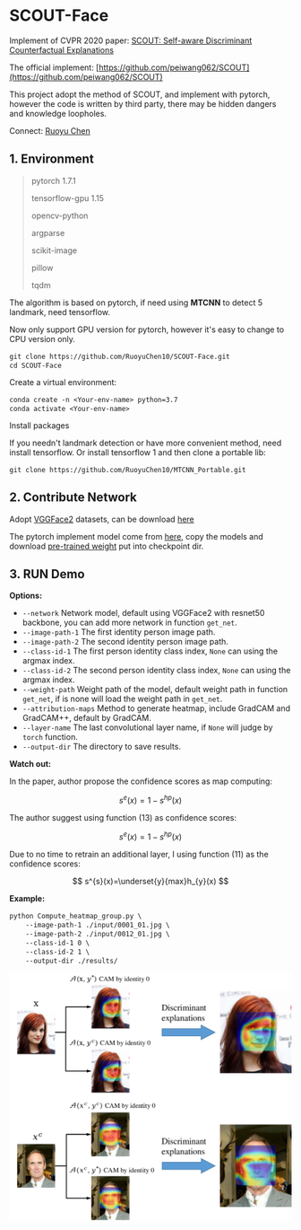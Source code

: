 # SCOUT-Face

Implement of CVPR 2020 paper: [SCOUT: Self-aware Discriminant Counterfactual Explanations](https://openaccess.thecvf.com/content_CVPR_2020/html/Wang_SCOUT_Self-Aware_Discriminant_Counterfactual_Explanations_CVPR_2020_paper.html)

The official implement: [https://github.com/peiwang062/SCOUT](https://github.com/peiwang062/SCOUT)

This project adopt the method of SCOUT, and implement with pytorch, however the code is written by third party, there may be hidden dangers and knowledge loopholes.

Connect: [Ruoyu Chen](https://ruoyuchen10.github.io/)

## 1. Environment

> pytorch 1.7.1
>
> tensorflow-gpu 1.15
>
> opencv-python
>
> argparse
>
> scikit-image
>
> pillow
>
> tqdm

The algorithm is based on pytorch, if need using **MTCNN** to detect 5 landmark, need tensorflow.

Now only support GPU version for pytorch, however it's easy to change to CPU version only.

```shell
git clone https://github.com/RuoyuChen10/SCOUT-Face.git
cd SCOUT-Face
```

Create a virtual environment:

```shell
conda create -n <Your-env-name> python=3.7
conda activate <Your-env-name>
```

Install packages

If you needn't landmark detection or have more convenient method, need install tensorflow. Or install tensorflow 1 and then clone a portable lib:

```shell
git clone https://github.com/RuoyuChen10/MTCNN_Portable.git
```

## 2. Contribute Network

Adopt [VGGFace2](https://github.com/ox-vgg/vgg_face2) datasets, can be download [here](https://www.graviti.cn/open-datasets/VGGFace2)

The pytorch implement model come from [here](https://github.com/cydonia999/VGGFace2-pytorch), copy the models and download [pre-trained weight](https://drive.google.com/file/d/1gy9OJlVfBulWkIEnZhGpOLu084RgHw39/view) put into checkpoint dir.

## 3. RUN Demo

**Options:**

- `--network` Network model, default using VGGFace2 with resnet50 backbone, you can add more network in function `get_net`.
- `--image-path-1` The first identity person image path.
- `--image-path-2` The second identity person image path.
- `--class-id-1` The first person identity class index, `None` can using the argmax index.
- `--class-id-2` The second person identity class index, `None` can using the argmax index.
- `--weight-path` Weight path of the model, default weight path in function `get_net`, if is none will load the weight path in `get_net`.
- `--attribution-maps` Method to generate heatmap, include GradCAM and GradCAM++, default by GradCAM.
- `--layer-name` The last convolutional layer name, if `None` will judge by `torch` function.
- `--output-dir` The directory to save results.

**Watch out:**

In the paper, author propose the confidence scores as map computing:

$$
s^{e}(x)=1-s^{hp}(x)
$$

The author suggest using function (13) as confidence scores:

$$s^{e}(x)=1-s^{hp}(x)$$

Due to no time to retrain an additional layer, I using function (11) as the confidence scores:

$$
s^{s}(x)=\underset{y}{max}h_{y}(x)
$$

**Example:**

```shell
python Compute_heatmap_group.py \
    --image-path-1 ./input/0001_01.jpg \
    --image-path-2 ./input/0012_01.jpg \
    --class-id-1 0 \
    --class-id-2 1 \
    --output-dir ./results/
```

![](./image/Picture1.png)
